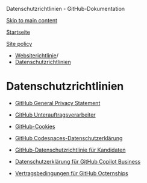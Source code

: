 Datenschutzrichtlinien - GitHub-Dokumentation

[Skip to main content](#main-content)

[Startseite](/de)

[Site policy](/de/site-policy)

* [Websiterichtlinie](/de/site-policy)/
* [Datenschutzrichtlinien](/de/site-policy/privacy-policies)

Datenschutzrichtlinien
==========

* [GitHub General Privacy Statement](/de/site-policy/privacy-policies/github-general-privacy-statement)

* [GitHub Unterauftragsverarbeiter](/de/site-policy/privacy-policies/github-subprocessors)

* [GitHub-Cookies](/de/site-policy/privacy-policies/github-cookies)

* [GitHub Codespaces-Datenschutzerklärung](/de/site-policy/privacy-policies/github-codespaces-privacy-statement)

* [GitHub-Datenschutzrichtlinie für Kandidaten](/de/site-policy/privacy-policies/github-candidate-privacy-policy)

* [Datenschutzerklärung für GitHub Copilot Business](/de/site-policy/privacy-policies/github-copilot-business-privacy-statement)

* [Vertragsbedingungen für GitHub Octernships](/de/site-policy/privacy-policies/github-octernships-terms-of-service)
